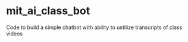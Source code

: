 # mit_ai_class_bot
Code to build a simple chatbot with ability to ustilize transcripts of class videos
